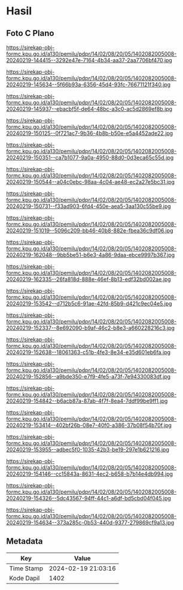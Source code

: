 # Hasil

## Foto C Plano

https://sirekap-obj-formc.kpu.go.id/a130/pemilu/pdpr/14/02/08/20/05/1402082005008-20240219-144415--3292e47e-7164-4b34-aa37-2aa7706bf470.jpg

https://sirekap-obj-formc.kpu.go.id/a130/pemilu/pdpr/14/02/08/20/05/1402082005008-20240219-145634--5f66b93a-6356-45d4-93fc-76671121f340.jpg

https://sirekap-obj-formc.kpu.go.id/a130/pemilu/pdpr/14/02/08/20/05/1402082005008-20240219-145937--ebacbf5f-de64-48bc-a3c0-ac5d2869ef8b.jpg

https://sirekap-obj-formc.kpu.go.id/a130/pemilu/pdpr/14/02/08/20/05/1402082005008-20240219-150125--0f721ac7-9b36-4b8b-b50e-e5a4452ade22.jpg

https://sirekap-obj-formc.kpu.go.id/a130/pemilu/pdpr/14/02/08/20/05/1402082005008-20240219-150351--ca7b1077-9a0a-4950-88d0-0d3eca65c55d.jpg

https://sirekap-obj-formc.kpu.go.id/a130/pemilu/pdpr/14/02/08/20/05/1402082005008-20240219-150544--a04c0ebc-98aa-4c04-ae48-ec2a27e5bc31.jpg

https://sirekap-obj-formc.kpu.go.id/a130/pemilu/pdpr/14/02/08/20/05/1402082005008-20240219-150731--f33ad903-6fd4-450e-aea5-3aa130c55be9.jpg

https://sirekap-obj-formc.kpu.go.id/a130/pemilu/pdpr/14/02/08/20/05/1402082005008-20240219-151019--5096c209-bb46-40b8-882e-fbea36c9df06.jpg

https://sirekap-obj-formc.kpu.go.id/a130/pemilu/pdpr/14/02/08/20/05/1402082005008-20240219-162048--9bb5be51-b6e3-4a86-9daa-ebce9997b367.jpg

https://sirekap-obj-formc.kpu.go.id/a130/pemilu/pdpr/14/02/08/20/05/1402082005008-20240219-162335--26fa818d-888e-46ef-8b13-edf32bd002ae.jpg

https://sirekap-obj-formc.kpu.go.id/a130/pemilu/pdpr/14/02/08/20/05/1402082005008-20240219-153542--d712b5c6-91ae-42fd-85b9-d421c9ec04e5.jpg

https://sirekap-obj-formc.kpu.go.id/a130/pemilu/pdpr/14/02/08/20/05/1402082005008-20240219-152337--8e692090-b9af-46c2-b8e3-a660228216c3.jpg

https://sirekap-obj-formc.kpu.go.id/a130/pemilu/pdpr/14/02/08/20/05/1402082005008-20240219-152638--18061363-c51b-4fe3-8e34-e35d601eb6fa.jpg

https://sirekap-obj-formc.kpu.go.id/a130/pemilu/pdpr/14/02/08/20/05/1402082005008-20240219-152856--a9bde350-e7f9-4fe5-a73f-7e94330083df.jpg

https://sirekap-obj-formc.kpu.go.id/a130/pemilu/pdpr/14/02/08/20/05/1402082005008-20240219-154842--b6acb87a-87ab-4f7f-8ea4-7ddf99be9ff1.jpg

https://sirekap-obj-formc.kpu.go.id/a130/pemilu/pdpr/14/02/08/20/05/1402082005008-20240219-153414--402bf26b-08e7-40f0-a386-37b08f54b70f.jpg

https://sirekap-obj-formc.kpu.go.id/a130/pemilu/pdpr/14/02/08/20/05/1402082005008-20240219-153955--adbec5f0-1035-42b3-be19-297e1b621216.jpg

https://sirekap-obj-formc.kpu.go.id/a130/pemilu/pdpr/14/02/08/20/05/1402082005008-20240219-154146--cc15843a-8631-4ec2-b658-b7b14e4db994.jpg

https://sirekap-obj-formc.kpu.go.id/a130/pemilu/pdpr/14/02/08/20/05/1402082005008-20240219-154326--5dc43567-94ff-44c1-a6df-bd5cbd04f045.jpg

https://sirekap-obj-formc.kpu.go.id/a130/pemilu/pdpr/14/02/08/20/05/1402082005008-20240219-154634--373a285c-0b53-440d-9377-279869cf9a13.jpg


## Metadata

| Key        | Value               |
| ---------- | ------------------- |
| Time Stamp | 2024-02-19 21:03:16 |
| Kode Dapil | 1402                |



